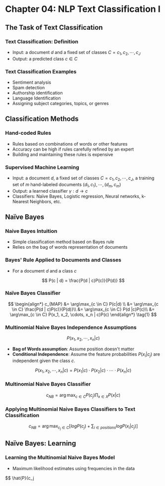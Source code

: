 # Chapter 04: NLP Text Classification I

## The Task of Text Classification

### Text Classification: Definition
- Input: a document $d$ and a fixed set of classes $C = {c_1, c_2, \cdots, c_J}$
- Output: a predicted class $c \in C$

### Text Classification Examples
- Sentiment analysis
- Spam detection
- Authorship identification
- Language Identification
- Assigning subject categories, topics, or genres

## Classification Methods

### Hand-coded Rules
- Rules based on combinations of words or other features
- Accuracy can be high if rules carefully refined by an expert
- Building and maintaining these rules is expensive

### Supervised Machine Learning
- Input: a document $d$, a fixed set of classes $C = {c_1, c_2, \cdots, c_J}$, a training set of $m$ hand-labeled documents $(d_1,c_1), \cdots, (d_m,c_m)$
- Output: a learned classifier $\gamma:d \rightarrow c$
- Classifiers: Naïve Bayes, Logistic regression, Neural networks, k-Nearest Neighbors, etc.

## Naïve Bayes

### Naive Bayes Intuition
- Simple classification method based on Bayes rule
- Relies on the bag of words representation of documents

### Bayes' Rule Applied to Documents and Classes
- For a document $d$ and a class $c$

$$ P(c | d) = \frac{P(d | c)P(c)}{P(d)} $$

### Naïve Bayes Classifier

$$
\begin{align*}
    c_{MAP} &= \arg\max_{c \in C} P(c|d) \\
      		&= \arg\max_{c \in C} \frac{P(d | c)P(c)}{P(d)}\\
      		&= \arg\max_{c \in C} P(d |c)P(c)\\
      		&= \arg\max_{c \in C} P(x_1, x_2, \cdots, x_n | c)P(c)
\end{align*}
\tag{1}
$$

### Multinomial Naive Bayes Independence Assumptions

$$ P(x_1, x_2, \cdots, x_n | c) \tag{2}$$

- **Bag of Words assumption**: Assume position doesn't matter
- **Conditional Independence**: Assume the feature probabilities $P(x_i|c_j)$ are independent given the class $c$.

$$ P(x_1, x_2, \cdots, x_n | c) = P(x_1 |c) \cdot P(x_2 |c) \cdot \cdots \cdot P(x_n |c) \tag{3}$$

### Multinomial Naive Bayes Classifier

$$ c_{NB} = \arg\max_{c \in C} P(c_j) \prod_{x \in X} P(x | c) \tag{5}$$

### Applying Multinomial Naive Bayes Classifiers to Text Classification

$$ c_{NB} = \arg\max_{c_j \in C} [log P(c_j) + \sum_{i \in positions} log P(x_i | c_j)] \tag{7}$$

## Naïve Bayes: Learning

### Learning the Multinomial Naive Bayes Model
- Maximum likelihood estimates using frequencies in the data

$$ \hat{P}(c_j
